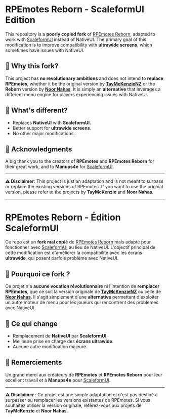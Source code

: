 # RPEmotes Reborn - ScaleformUI Edition

This repository is a **poorly copied fork** of [RPEmotes Reborn](https://github.com/NoorNahas/RPEmotes), adapted to work with [ScaleformUI](https://github.com/Manups4e/ScaleformUI) instead of NativeUI. The primary goal of this modification is to improve compatibility with **ultrawide screens**, which sometimes have issues with NativeUI.

## 🚀 Why this fork?
This project has **no revolutionary ambitions** and does not intend to **replace RPEmotes**, whether it be the original version by [**TayMcKenzieNZ**](https://buymeacoffee.com/taymckenzienz/e/235726) or the **Reborn** version by [**Noor Nahas**](https://github.com/alberttheprince/rpemotes-reborn). It is simply an **alternative** that leverages a different menu engine for players experiencing issues with NativeUI.

## 📌 What's different?
- Replaces **NativeUI** with **ScaleformUI**.
- Better support for **ultrawide screens**.
- No other major modifications.

## 📜 Acknowledgments
A big thank you to the creators of **RPEmotes** and **RPEmotes Reborn** for their great work, and to **Manups4e** for [ScaleformUI](https://github.com/Manups4e/ScaleformUI).

---

**⚠️ Disclaimer**: This project is just an adaptation and is not meant to surpass or replace the existing versions of RPEmotes. If you want to use the original version, please refer to the projects by **TayMcKenzie** and **Noor Nahas**.

---

# RPEmotes Reborn - Édition ScaleformUI

Ce repo est un **fork mal copié** de [RPEmotes Reborn](https://github.com/NoorNahas/RPEmotes) mais adapté pour fonctionner avec [ScaleformUI](https://github.com/Manups4e/ScaleformUI) au lieu de NativeUI. L'objectif principal de cette modification est d'améliorer la compatibilité avec les écrans **ultrawide**, qui posent parfois problème avec NativeUI.

## 🚀 Pourquoi ce fork ?
Ce projet n'a **aucune vocation révolutionnaire** ni l'intention de **remplacer RPEmotes**, que ce soit la version originale de [**TayMcKenzieNZ**](https://buymeacoffee.com/taymckenzienz/e/235726) ou celle de [**Noor Nahas**](https://github.com/alberttheprince/rpemotes-reborn). Il s'agit simplement d'une **alternative** permettant d'exploiter un autre moteur de menu pour les joueurs qui rencontrent des problèmes avec NativeUI.

## 📌 Ce qui change
- Remplacement de **NativeUI** par **ScaleformUI**.
- Meilleure prise en charge des **écrans ultrawide**.
- Aucune autre modification majeure.

## 📜 Remerciements
Un grand merci aux créateurs de **RPEmotes** et **RPEmotes Reborn** pour leur excellent travail et à **Manups4e** pour [ScaleformUI](https://github.com/Manups4e/ScaleformUI).

---

**⚠️ Disclaimer** : Ce projet est une simple adaptation et n'est pas destiné à surpasser ou remplacer les versions existantes de RPEmotes. Si vous souhaitez utiliser la version originale, référez-vous aux projets de **TayMcKenzie** et **Noor Nahas**.

